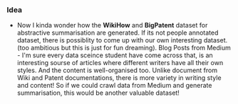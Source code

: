 ### Idea 

* Now I kinda wonder how the **WikiHow** and **BigPatent** dataset for abstractive summarisation are generated. If its not people annotated dataset, there is possiblity to come up with our own interesting dataset. (too ambitious but this is just for fun dreaming). Blog Posts from Medium - I'm sure every data sceince student have come across that, is an interesting sourse of articles where different writers have all their own styles. And the content is well-organised too. Unlike document from Wiki and Patent documentations, there is more variety in writing style and content! So if we could crawl data from Medium and generate summarisation, this would be another valuable dataset!  


